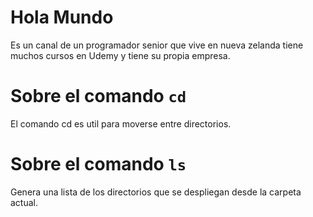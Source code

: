 # Hola Mundo

Es un canal de un programador senior que vive en nueva zelanda tiene muchos cursos en Udemy y tiene su propia empresa.

# Sobre el comando `cd`

El comando cd es util para moverse entre directorios.

# Sobre el comando `ls`

Genera una lista de los directorios que se despliegan desde la carpeta actual.